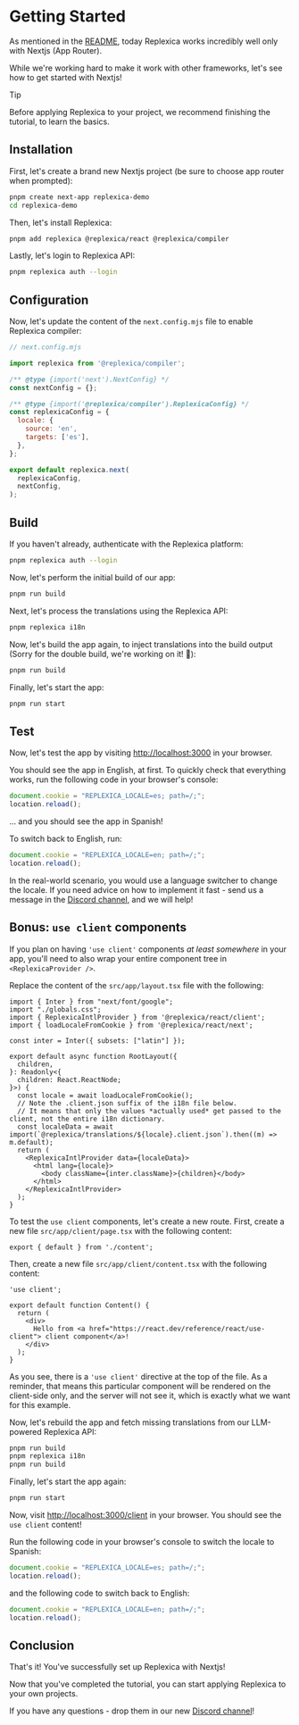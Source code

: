 # Getting Started

As mentioned in the [README](/README.md), today Replexica works incredibly well only with Nextjs (App Router).

While we're working hard to make it work with other frameworks, let's see how to get started with Nextjs!

> [!TIP]
> Before applying Replexica to your project, we recommend finishing the tutorial, to learn the basics.

## Installation

First, let's create a brand new Nextjs project (be sure to choose app router when prompted):

```bash
pnpm create next-app replexica-demo
cd replexica-demo
```

Then, let's install Replexica:

```bash
pnpm add replexica @replexica/react @replexica/compiler
```

Lastly, let's login to Replexica API:

```bash
pnpm replexica auth --login
```

## Configuration

Now, let's update the content of the `next.config.mjs` file to enable Replexica compiler:

```js
// next.config.mjs

import replexica from '@replexica/compiler';

/** @type {import('next').NextConfig} */
const nextConfig = {};

/** @type {import('@replexica/compiler').ReplexicaConfig} */
const replexicaConfig = {
  locale: {
    source: 'en',
    targets: ['es'],
  },
};

export default replexica.next(
  replexicaConfig,
  nextConfig,
);

```

## Build

If you haven't already, authenticate with the Replexica platform:

```bash
pnpm replexica auth --login
```

Now, let's perform the initial build of our app:

```bash
pnpm run build
```

Next, let's process the translations using the Replexica API:

```bash
pnpm replexica i18n
```

Now, let's build the app again, to inject translations into the build output (Sorry for the double build, we're working on it! 🙏):

```bash
pnpm run build
```

Finally, let's start the app:

```bash
pnpm run start
```

## Test

Now, let's test the app by visiting [http://localhost:3000](http://localhost:3000) in your browser.

You should see the app in English, at first. To quickly check that everything works, run the following code in your browser's console:

```js
document.cookie = "REPLEXICA_LOCALE=es; path=/;";
location.reload();
```

... and you should see the app in Spanish!

To switch back to English, run:

```js
document.cookie = "REPLEXICA_LOCALE=en; path=/;";
location.reload();
```

In the real-world scenario, you would use a language switcher to change the locale. If you need advice on how to implement it fast - send us a message in the [Discord channel](https://discord.gg/GeK6AuSqzw), and we will help!

## Bonus: `use client` components

If you plan on having `'use client'` components *at least somewhere* in your app, you'll need to also wrap your entire component tree in `<ReplexicaProvider />`.

Replace the content of the `src/app/layout.tsx` file with the following:

```tsx
import { Inter } from "next/font/google";
import "./globals.css";
import { ReplexicaIntlProvider } from '@replexica/react/client';
import { loadLocaleFromCookie } from '@replexica/react/next';

const inter = Inter({ subsets: ["latin"] });

export default async function RootLayout({
  children,
}: Readonly<{
  children: React.ReactNode;
}>) {
  const locale = await loadLocaleFromCookie();
  // Note the .client.json suffix of the i18n file below.
  // It means that only the values *actually used* get passed to the client, not the entire i18n dictionary.
  const localeData = await import(`@replexica/translations/${locale}.client.json`).then((m) => m.default);
  return (
    <ReplexicaIntlProvider data={localeData}>
      <html lang={locale}>
        <body className={inter.className}>{children}</body>
      </html>
    </ReplexicaIntlProvider>
  );
}
```

To test the `use client` components, let's create a new route. First, create a new file `src/app/client/page.tsx` with the following content:

```tsx
export { default } from './content';
```

Then, create a new file `src/app/client/content.tsx` with the following content:

```tsx
'use client';

export default function Content() {
  return (
    <div>
      Hello from <a href="https://react.dev/reference/react/use-client"> client component</a>!
    </div>
  );
}
```

As you see, there is a `'use client'` directive at the top of the file. As a reminder, that means this particular component will be rendered on the client-side only, and the server will not see it, which is exactly what we want for this example.

Now, let's rebuild the app and fetch missing translations from our LLM-powered Replexica API:

```bash
pnpm run build
pnpm replexica i18n
pnpm run build
```

Finally, let's start the app again:

```bash
pnpm run start
```

Now, visit [http://localhost:3000/client](http://localhost:3000/client) in your browser. You should see the `use client` content!

Run the following code in your browser's console to switch the locale to Spanish:

```js
document.cookie = "REPLEXICA_LOCALE=es; path=/;";
location.reload();
```

and the following code to switch back to English:

```js
document.cookie = "REPLEXICA_LOCALE=en; path=/;";
location.reload();
```

## Conclusion

That's it! You've successfully set up Replexica with Nextjs!

Now that you've completed the tutorial, you can start applying Replexica to your own projects.

If you have any questions - drop them in our new [Discord channel](https://discord.gg/GeK6AuSqzw)!
